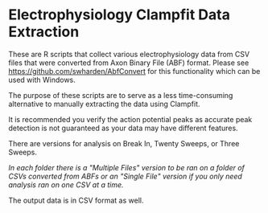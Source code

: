 # Electrophysiology Clampfit Data Extraction

These are R scripts that collect various electrophysiology data from CSV files that were converted from Axon Binary File (ABF) format. 
Please see https://github.com/swharden/AbfConvert for this functionality which can be used with Windows.

The purpose of these scripts are to serve as a less time-consuming alternative to manually extracting the data using Clampfit.

It is recommended you verify the action potential peaks as accurate peak detection is not guaranteed as your data may have different features.

There are versions for analysis on Break In, Twenty Sweeps, or Three Sweeps.

*In each folder there is a "Multiple Files" version to be ran on a folder of CSVs converted from ABFs or an "Single File" version if you only need analysis ran on one CSV at a time.*

The output data is in CSV format as well.
